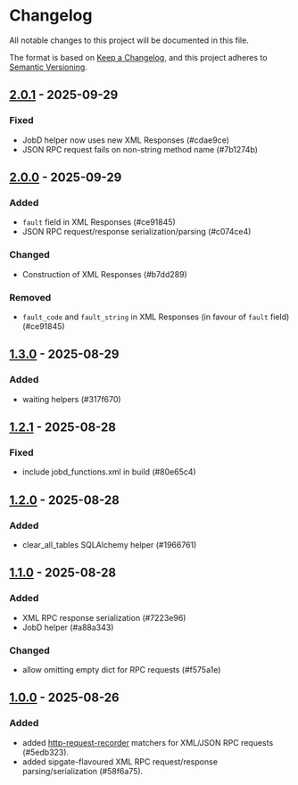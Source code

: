 # Changelog

All notable changes to this project will be documented in this file.

The format is based on [Keep a Changelog](https://keepachangelog.com/en/1.1.0/),
and this project adheres to [Semantic Versioning](https://semver.org/spec/v2.0.0.html).

## [2.0.1] - 2025-09-29

### Fixed

- JobD helper now uses new XML Responses (#cdae9ce)
- JSON RPC request fails on non-string method name (#7b1274b)

## [2.0.0] - 2025-09-29

### Added

- `fault` field in XML Responses (#ce91845)
- JSON RPC request/response serialization/parsing (#c074ce4)

### Changed

- Construction of XML Responses (#b7dd289)

### Removed

- `fault_code` and `fault_string` in XML Responses (in favour of `fault` field) (#ce91845)

## [1.3.0] - 2025-08-29

### Added

- waiting helpers (#317f670)

## [1.2.1] - 2025-08-28

### Fixed

- include jobd_functions.xml in build (#80e65c4)

## [1.2.0] - 2025-08-28

### Added

- clear_all_tables SQLAlchemy helper (#1966761)

## [1.1.0] - 2025-08-28

### Added

- XML RPC response serialization (#7223e96)
- JobD helper (#a88a343)

### Changed

- allow omitting empty dict for RPC requests (#f575a1e)

## [1.0.0] - 2025-08-26

### Added

- added [http-request-recorder](https://github.com/sipgate/http-request-recorder) matchers for XML/JSON RPC requests (#5edb323).
- added sipgate-flavoured XML RPC request/response parsing/serialization (#58f6a75).

[2.0.1]: https://github.com/sipgate/http-request-recorder/compare/v2.0.0...v2.0.1
[2.0.0]: https://github.com/sipgate/http-request-recorder/compare/v1.3.0...v2.0.0
[1.3.0]: https://github.com/sipgate/http-request-recorder/compare/v1.2.1...v1.3.0
[1.2.1]: https://github.com/sipgate/http-request-recorder/compare/v1.2.0...v1.2.1
[1.2.0]: https://github.com/sipgate/http-request-recorder/compare/v1.1.0...v1.2.0
[1.1.0]: https://github.com/sipgate/http-request-recorder/compare/v1.0.0...v1.1.0
[1.0.0]: https://github.com/sipgate/http-request-recorder/releases/tag/v1.0.0

